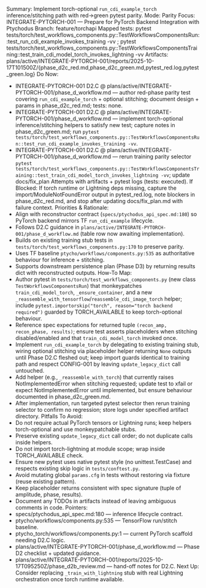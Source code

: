 Summary: Implement torch-optional `run_cdi_example_torch` inference/stitching path with red→green pytest parity.
Mode: Parity
Focus: INTEGRATE-PYTORCH-001 — Prepare for PyTorch Backend Integration with Ptychodus
Branch: feature/torchapi
Mapped tests: pytest tests/torch/test_workflows_components.py::TestWorkflowsComponentsRun::test_run_cdi_example_invokes_training -vv ; pytest tests/torch/test_workflows_components.py::TestWorkflowsComponentsTraining::test_train_cdi_model_torch_invokes_lightning -vv
Artifacts: plans/active/INTEGRATE-PYTORCH-001/reports/2025-10-17T101500Z/{phase_d2c_red.md,phase_d2c_green.md,pytest_red.log,pytest_green.log}
Do Now:
- INTEGRATE-PYTORCH-001 D2.C @ plans/active/INTEGRATE-PYTORCH-001/phase_d_workflow.md — author red-phase parity test covering `run_cdi_example_torch` + optional stitching; document design + params in phase_d2c_red.md; tests: none.
- INTEGRATE-PYTORCH-001 D2.C @ plans/active/INTEGRATE-PYTORCH-001/phase_d_workflow.md — implement torch-optional inference/stitching helpers to satisfy new test; capture notes in phase_d2c_green.md; run `pytest tests/torch/test_workflows_components.py::TestWorkflowsComponentsRun::test_run_cdi_example_invokes_training -vv`.
- INTEGRATE-PYTORCH-001 D2.C @ plans/active/INTEGRATE-PYTORCH-001/phase_d_workflow.md — rerun training parity selector `pytest tests/torch/test_workflows_components.py::TestWorkflowsComponentsTraining::test_train_cdi_model_torch_invokes_lightning -vv`; update docs/fix_plan Attempts with artifacts + pytest logs (tests: executed).
If Blocked: If torch runtime or Lightning deps missing, capture the import/ModuleNotFoundError output in pytest_red.log, note blockers in phase_d2c_red.md, and stop after updating docs/fix_plan.md with failure context.
Priorities & Rationale:
- Align with reconstructor contract (`specs/ptychodus_api_spec.md:180`) so PyTorch backend mirrors TF `run_cdi_example` lifecycle.
- Follows D2.C guidance in `plans/active/INTEGRATE-PYTORCH-001/phase_d_workflow.md` (table row now awaiting implementation).
- Builds on existing training stub tests in `tests/torch/test_workflows_components.py:170` to preserve parity.
- Uses TF baseline `ptycho/workflows/components.py:535` as authoritative behaviour for inference + stitching.
- Supports downstream persistence plan (Phase D3) by returning results dict with reconstructed outputs.
How-To Map:
- Author pytest in `tests/torch/test_workflows_components.py` (new class `TestWorkflowsComponentsRun`) that monkeypatches `train_cdi_model_torch`, `_ensure_container`, and a new `_reassemble_with_tensorflow`/`reassemble_cdi_image_torch` helper; include `pytest.importorskip("torch", reason="torch backend required")` guarded by TORCH_AVAILABLE to keep torch-optional behaviour.
- Reference spec expectations for returned tuple `(recon_amp, recon_phase, results)`; ensure test asserts placeholders when stitching disabled/enabled and that `train_cdi_model_torch` invoked once.
- Implement `run_cdi_example_torch` by delegating to existing training stub, wiring optional stitching via placeholder helper returning `None` outputs until Phase D2.C fleshed out; keep import guards identical to training path and respect CONFIG-001 by leaving `update_legacy_dict` call untouched.
- Add helper (e.g., `_reassemble_with_torch`) that currently raises NotImplementedError when stitching requested; update test to xfail or expect NotImplementedError until implemented, but ensure behaviour documented in phase_d2c_green.md.
- After implementation, run targeted pytest selector then rerun training selector to confirm no regression; store logs under specified artifact directory.
Pitfalls To Avoid:
- Do not require actual PyTorch tensors or Lightning runs; keep helpers torch-optional and use monkeypatchable stubs.
- Preserve existing `update_legacy_dict` call order; do not duplicate calls inside helpers.
- Do not import torch-lightning at module scope; wrap inside TORCH_AVAILABLE check.
- Ensure new pytest uses native pytest style (no unittest.TestCase) and respects existing skip logic in `tests/conftest.py`.
- Avoid mutating global `params.cfg` in tests without restoring via fixture (reuse existing pattern).
- Keep placeholder returns consistent with spec signature (tuple of amplitude, phase, results).
- Document any TODOs in artifacts instead of leaving ambiguous comments in code.
Pointers:
- specs/ptychodus_api_spec.md:180 — inference lifecycle contract.
- ptycho/workflows/components.py:535 — TensorFlow run/stitch baseline.
- ptycho_torch/workflows/components.py:1 — current PyTorch scaffold needing D2.C logic.
- plans/active/INTEGRATE-PYTORCH-001/phase_d_workflow.md — Phase D2 checklist + updated guidance.
- plans/active/INTEGRATE-PYTORCH-001/reports/2025-10-17T095250Z/phase_d2b_review.md — hand-off notes for D2.C.
Next Up: Consider replacing `_train_with_lightning` stub with real Lightning orchestration once torch runtime available.
